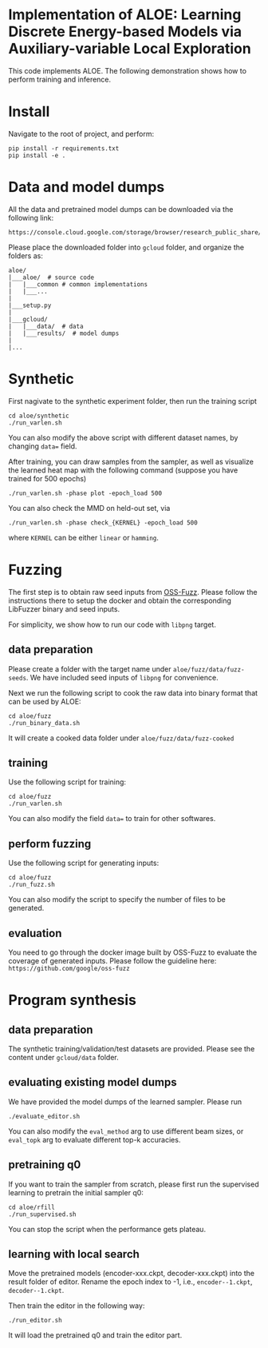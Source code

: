 # Implementation of ALOE: Learning Discrete Energy-based Models via Auxiliary-variable Local Exploration


This code implements ALOE. The following demonstration shows how to perform training and inference.

# Install

Navigate to the root of project, and perform:

    pip install -r requirements.txt
    pip install -e .


# Data and model dumps

All the data and pretrained model dumps can be downloaded via the following link:

    https://console.cloud.google.com/storage/browser/research_public_share/aloe_neurips2020

Please place the downloaded folder into `gcloud` folder, and organize the folders as:
```
aloe/
|___aloe/  # source code
|   |___common # common implementations
|   |___...
|
|___setup.py 
|
|___gcloud/
|   |___data/  # data
|   |___results/  # model dumps
|
|...
```

# Synthetic

First nagivate to the synthetic experiment folder, then run the training script

    cd aloe/synthetic
    ./run_varlen.sh

You can also modify the above script with different dataset names, by changing `data=` field. 

After training, you can draw samples from the sampler, as well as visualize the learned heat map with the following command (suppose you have trained for 500 epochs)

    ./run_varlen.sh -phase plot -epoch_load 500

You can also check the MMD on held-out set, via 

    ./run_varlen.sh -phase check_{KERNEL} -epoch_load 500

where `KERNEL` can be either `linear` or `hamming`.

# Fuzzing

The first step is to obtain raw seed inputs from [OSS-Fuzz](https://github.com/google/oss-fuzz). Please follow the instructions there to setup the docker and obtain the corresponding LibFuzzer binary and seed inputs. 

For simplicity, we show how to run our code with `libpng` target. 

## data preparation

Please create a folder with the target name under `aloe/fuzz/data/fuzz-seeds`. We have included seed inputs of `libpng` for convenience. 

Next we run the following script to cook the raw data into binary format that can be used by ALOE:

    cd aloe/fuzz
    ./run_binary_data.sh

It will create a cooked data folder under `aloe/fuzz/data/fuzz-cooked`


## training

Use the following script for training:

    cd aloe/fuzz
    ./run_varlen.sh

You can also modify the field `data=` to train for other softwares.


## perform fuzzing

Use the following script for generating inputs:

    cd aloe/fuzz
    ./run_fuzz.sh

You can also modify the script to specify the number of files to be generated.


## evaluation

You need to go through the docker image built by OSS-Fuzz to evaluate the coverage of generated inputs. Please follow the guideline here: `https://github.com/google/oss-fuzz`


# Program synthesis


## data preparation

The synthetic training/validation/test datasets are provided. Please see the content under `gcloud/data` folder.

## evaluating existing model dumps

We have provided the model dumps of the learned sampler. Please run 

    ./evaluate_editor.sh

You can also modify the `eval_method` arg to use different beam sizes, or `eval_topk` arg to evaluate different top-k accuracies. 

## pretraining q0

If you want to train the sampler from scratch, please first run the supervised learning to pretrain the initial sampler q0: 

    cd aloe/rfill
    ./run_supervised.sh

You can stop the script when the performance gets plateau.

## learning with local search

Move the pretrained models (encoder-xxx.ckpt, decoder-xxx.ckpt) into the result folder of editor. Rename the epoch index to -1, i.e., `encoder--1.ckpt`, `decoder--1.ckpt`. 

Then train the editor in the following way:

    ./run_editor.sh

It will load the pretrained q0 and train the editor part.
